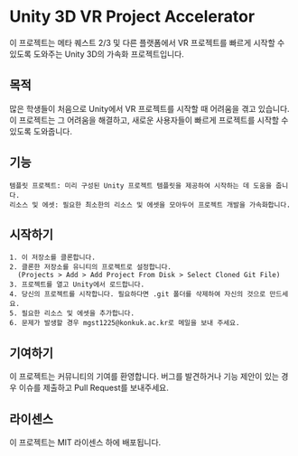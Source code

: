 # Unity 3D VR Project Accelerator

이 프로젝트는 메타 퀘스트 2/3 및 다른 플랫폼에서 VR 프로젝트를 빠르게 시작할 수 있도록 도와주는 Unity 3D의 가속화 프로젝트입니다.

## 목적

많은 학생들이 처음으로 Unity에서 VR 프로젝트를 시작할 때 어려움을 겪고 있습니다. 이 프로젝트는 그 어려움을 해결하고, 새로운 사용자들이 빠르게 프로젝트를 시작할 수 있도록 도와줍니다.

## 기능

    템플릿 프로젝트: 미리 구성된 Unity 프로젝트 템플릿을 제공하여 시작하는 데 도움을 줍니다.
    리소스 및 에셋: 필요한 최소한의 리소스 및 에셋을 모아두어 프로젝트 개발을 가속화합니다.

## 시작하기

    1. 이 저장소를 클론합니다.
    2. 클론한 저장소를 유니티의 프로젝트로 설정합니다.
      (Projects > Add > Add Project From Disk > Select Cloned Git File)
    3. 프로젝트를 열고 Unity에서 로드합니다.
    4. 당신의 프로젝트를 시작합니다. 필요하다면 .git 폴더를 삭제하여 자신의 것으로 만드세요.
    5. 필요한 리소스 및 에셋을 추가합니다.
    6. 문제가 발생할 경우 mgst1225@konkuk.ac.kr로 메일을 보내 주세요.

## 기여하기

이 프로젝트는 커뮤니티의 기여를 환영합니다. 버그를 발견하거나 기능 제안이 있는 경우 이슈를 제출하고 Pull Request를 보내주세요.


## 라이센스

이 프로젝트는 MIT 라이센스 하에 배포됩니다.
